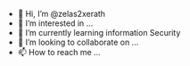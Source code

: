 - 👋 Hi, I’m @zelas2xerath
- 👀 I’m interested in ...
- 🌱 I’m currently learning information Security
- 💞️ I’m looking to collaborate on ...
- 📫 How to reach me ...

<!---
zelas2xerath/zelas2xerath is a ✨ special ✨ repository because its `README.md` (this file) appears on your GitHub profile.
You can click the Preview link to take a look at your changes.
--->
